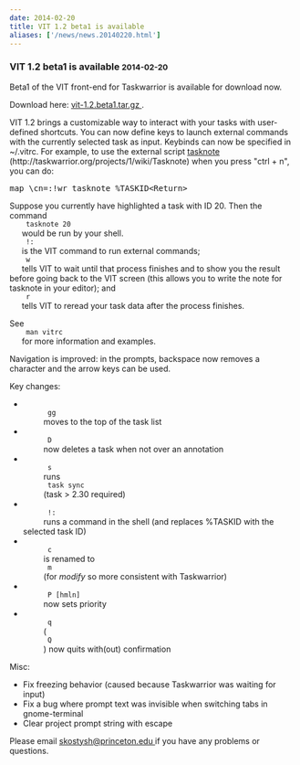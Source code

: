 ```yaml
---
date: 2014-02-20
title: VIT 1.2 beta1 is available
aliases: ['/news/news.20140220.html']
---
```

<div class="col-md-8 main">
 <div class="row">
  <h3>
   VIT 1.2 beta1 is available
   <small>
    2014-02-20
   </small>
  </h3>
  <p>
   Beta1 of the VIT front-end for Taskwarrior is available for download now.
  </p>
  <p>
   Download here:
   <a href="http://taskwarrior.org/download/vit-latest.tar.gz">
    vit-1.2.beta1.tar.gz
   </a>
   .
  </p>
  <p>
   VIT 1.2 brings a customizable way to interact with your tasks with
            user-defined shortcuts. You can now define keys to launch external
            commands with the currently selected task as input. Keybinds can now
            be specified in ~/.vitrc. For example, to use the external script
   <a href="">
    tasknote
   </a>
   (http://taskwarrior.org/projects/1/wiki/Tasknote)
            when you press "ctrl + n", you can do:
   <pre>map \cn=:!wr tasknote %TASKID&lt;Return&gt;</pre>
   Suppose you currently have highlighted a task with ID 20. Then the
            command
   <code>
    tasknote 20
   </code>
   would be run by your shell.
   <code>
    !:
   </code>
   is the VIT command to run external commands;
   <code>
    w
   </code>
   tells VIT to wait until that process finishes and to
            show you the result before going back to the VIT screen (this
            allows you to write the note for tasknote in your editor); and
   <code>
    r
   </code>
   tells VIT to reread your task data after the process
            finishes.
  </p>
  <p>
   See
   <code>
    man vitrc
   </code>
   for more information and examples.
  </p>
  <p>
   Navigation is improved: in the prompts, backspace now removes a
            character and the arrow keys can be used.
  </p>
  <p>
   Key changes:
   <ul>
    <li>
     <code>
      gg
     </code>
     moves to the top of the task list
    </li>
    <li>
     <code>
      D
     </code>
     now deletes a task when not over an annotation
    </li>
    <li>
     <code>
      s
     </code>
     runs
     <code>
      task sync
     </code>
     (task &gt; 2.30 required)
    </li>
    <li>
     <code>
      !:
     </code>
     runs a command in the shell (and replaces %TASKID with the selected task ID)
    </li>
    <li>
     <code>
      c
     </code>
     is renamed to
     <code>
      m
     </code>
     (for
     <em>
      modify
     </em>
     so more consistent with Taskwarrior)
    </li>
    <li>
     <code>
      P [hmln]
     </code>
     now sets priority
    </li>
    <li>
     <code>
      q
     </code>
     (
     <code>
      Q
     </code>
     ) now quits with(out) confirmation
    </li>
   </ul>
  </p>
  <p>
   Misc:
   <ul>
    <li>
     Fix freezing behavior (caused because Taskwarrior was waiting for input)
    </li>
    <li>
     Fix a bug where prompt text was invisible when switching tabs in gnome-terminal
    </li>
    <li>
     Clear project prompt string with escape
    </li>
   </ul>
  </p>
  <p>
   Please email
   <a href="mailto:skostysh@princeton.edu">
    skostysh@princeton.edu
   </a>
   if you have any problems or questions.
  </p>
 </div>
</div>

